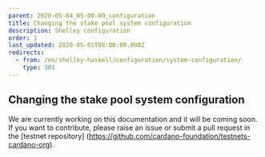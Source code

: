 ```yaml
---
parent: 2020-05-04_05-00-00_configuration
title: Changing the stake pool system configuration
description: Shelley configuration
order: 1
last_updated: 2020-05-01T08:00:00.000Z
redirects:
  - from: /en/shelley-haskell/configuration/system-configuration/
    type: 301
---
```

## Changing the stake pool system configuration

We are currently working on this documentation and it will be coming soon. If you want to contribute, please raise an issue or submit a pull request in the [testnet repository] (https://github.com/cardano-foundation/testnets-cardano-org).
